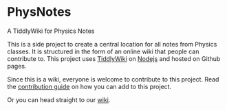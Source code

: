 # PhysNotes
A TiddlyWiki for Physics Notes

This is a side project to create a central location for all notes from Physics
classes. It is structured in the form of an online wiki that people can contribute
to. This project uses [TiddlyWiki](https://www.tiddlywiki.com) on [Nodejs](https://www.nodejs.org) and hosted on Github pages.

Since this is a wiki, everyone is welcome to contribute to this project. Read the
[contribution guide](https://github.com/terrible-coder/PhysNotes/blob/main/CONTRIBUTING.md)
on how you can add to this project.

Or you can head straight to our [wiki](https://terrible-coder.github.io/PhysNotes/wiki/).
